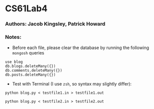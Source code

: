 # CS61Lab4

### Authors: Jacob Kingsley, Patrick Howard

### Notes:
- Before each file, please clear the database by running the following `mongosh` queries
```
use blog
db.blogs.deleteMany({})
db.comments.deleteMany({})
db.posts.deleteMany({})
```

- Test with Terminal (I use `zsh`, so syntax may slightly differ):

```
python blog.py < testfile1.in > testfile1.out
```

```
python blog.py < testfile2.in > testfile2.out
```
